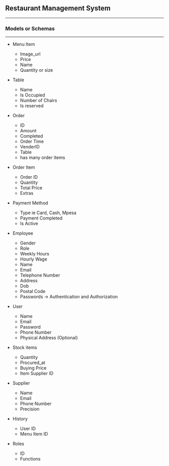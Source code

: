 ## Restaurant Management System
-------------------------------

### Models or Schemas
---------------------
- Menu Item
    - Image_url
    - Price
    - Name
    - Quantity or size
- Table 
    - Name
    - Is Occupied
    - Number of Chairs
    - Is reserved
- Order 
    - ID 
    - Amount
    - Completed
    - Order Time
    - VenderID
    - Table
    - has many order items
- Order Item
    - Order ID 
    - Quantity
    - Total Price
    - Extras

- Payment Method
    - Type ie Card, Cash, Mpesa
    - Payment Completed
    - Is Active
- Employee
    - Gender
    - Role
    - Weekly Hours 
    - Hourly Wage
    - Name
    - Email
    - Telephone Number
    - Address
    - Dob
    - Postal Code
    - Passwords -> Authentication and Authorization
- User
    - Name
    - Email
    - Password 
    - Phone Number
    - Physical Address (Optional)
- Stock items
    - Quantity
    - Procured_at
    - Buying Price
    - Item Supplier ID
- Supplier 
    - Name
    - Email
    - Phone Number
    - Precision

- History
    - User ID 
    - Menu Item ID
- Roles 
    - ID 
    - Functions 
